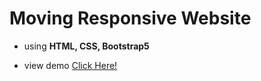 # Moving Responsive Website

- using **HTML, CSS, Bootstrap5**

- view demo  [Click Here!](https://abd-allh.github.io/moving-responsive-website/)
